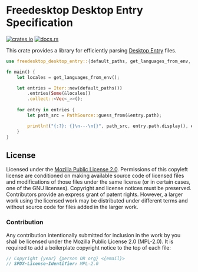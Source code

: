 # Freedesktop Desktop Entry Specification

[![crates.io](https://img.shields.io/crates/v/freedesktop_desktop_entry?style=flat-square&logo=rust)](https://crates.io/crates/freedesktop_desktop_entry)
[![docs.rs](https://img.shields.io/badge/docs.rs-freedesktop_desktop_entry-blue?style=flat-square&logo=docs.rs)](https://docs.rs/freedesktop_desktop_entry)

This crate provides a library for efficiently parsing [Desktop Entry](https://specifications.freedesktop.org/desktop-entry-spec/latest/index.html) files.

```rust
use freedesktop_desktop_entry::{default_paths, get_languages_from_env, Iter, PathSource};

fn main() {
    let locales = get_languages_from_env();

    let entries = Iter::new(default_paths())
        .entries(Some(&locales))
        .collect::<Vec<_>>();
    
    for entry in entries {
        let path_src = PathSource::guess_from(&entry.path);

        println!("{:?}: {}\n---\n{}", path_src, entry.path.display(), entry);
    }
}

```

## License

Licensed under the [Mozilla Public License 2.0](https://choosealicense.com/licenses/mpl-2.0/). Permissions of this copyleft license are conditioned on making available source code of licensed files and modifications of those files under the same license (or in certain cases, one of the GNU licenses). Copyright and license notices must be preserved. Contributors provide an express grant of patent rights. However, a larger work using the licensed work may be distributed under different terms and without source code for files added in the larger work.

### Contribution

Any contribution intentionally submitted for inclusion in the work by you shall be licensed under the Mozilla Public License 2.0 (MPL-2.0). It is required to add a boilerplate copyright notice to the top of each file:

```rs
// Copyright {year} {person OR org} <{email}>
// SPDX-License-Identifier: MPL-2.0
```
